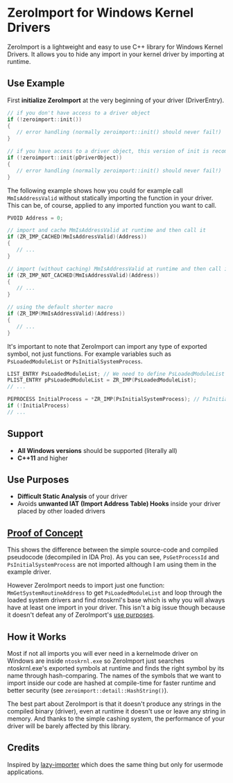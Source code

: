 # ZeroImport for Windows Kernel Drivers
ZeroImport is a lightweight and easy to use C++ library for Windows Kernel Drivers. It allows you to hide any import in your kernel driver by importing at runtime.

## Use Example
First **initialize ZeroImport** at the very beginning of your driver (DriverEntry).
```cpp
// if you don't have access to a driver object
if (!zeroimport::init())
{
   // error handling (normally zeroimport::init() should never fail!)
}

// if you have access to a driver object, this version of init is recommended
if (!zeroimport::init(pDriverObject))
{
   // error handling (normally zeroimport::init() should never fail!)
}
```

The following example shows how you could for example call `MmIsAddressValid` without statically importing the function in your driver. This can be, of course, applied to any imported function you want to call.
```cpp
PVOID Address = 0;

// import and cache MmIsAddressValid at runtime and then call it
if (ZR_IMP_CACHED(MmIsAddressValid)(Address))
{
   // ...
}

// import (without caching) MmIsAddressValid at runtime and then call it
if (ZR_IMP_NOT_CACHED(MmIsAddressValid)(Address))
{
   // ...
}

// using the default shorter macro
if (ZR_IMP(MmIsAddressValid)(Address))
{
   // ...
}
```
It's important to note that ZeroImport can import any type of exported symbol, not just functions. For example variables such as `PsLoadedModuleList` or `PsInitialSystemProcess`.
```cpp
LIST_ENTRY PsLoadedModuleList; // We need to define PsLoadedModuleList manually so that ZeroImport knows the type of import
PLIST_ENTRY pPsLoadedModuleList = ZR_IMP(PsLoadedModuleList);
// ...

PEPROCESS InitialProcess = *ZR_IMP(PsInitialSystemProcess); // PsInitialSystemProcess is already defined in ntddk.h
if (!InitialProcess)
// ...
```

## Support
- **All Windows versions** should be supported (literally all)
- **C++11** and higher

## Use Purposes
- **Difficult Static Analysis** of your driver
- Avoids **unwanted IAT (Import Address Table) Hooks** inside your driver placed by other loaded drivers

## [Proof of Concept](https://imgur.com/a/hkE4z3v)
This shows the difference between the simple source-code and compiled pseudocode (decompiled in IDA Pro).
As you can see, `PsGetProcessId` and `PsInitialSystemProcess` are not imported although I am using them in the example driver.

However ZeroImport needs to import just one function: `MmGetSystemRoutineAddress` to get `PsLoadedModuleList` and loop through the loaded system drivers and find ntoskrnl's base which is why you will always have at least one import in your driver. This isn't a big issue though because it doesn't defeat any of ZeroImport's [use purposes](#use-purposes).

## How it Works
Most if not all imports you will ever need in a kernelmode driver on Windows are inside `ntoskrnl.exe` so ZeroImport just searches ntoskrnl.exe's exported symbols at runtime and finds the right symbol by its name through hash-comparing. The names of the symbols that we want to import inside our code are hashed at compile-time for faster runtime and better security (see `zeroimport::detail::HashString()`).

The best part about ZeroImport is that it doesn't produce any strings in the compiled binary (driver), even at runtime it doesn't use or leave any string in memory. And thanks to the simple cashing system, the performance of your driver will be barely affected by this library.

## Credits
Inspired by [lazy-importer](https://github.com/JustasMasiulis/lazy_importer) which does the same thing but only for usermode applications.
